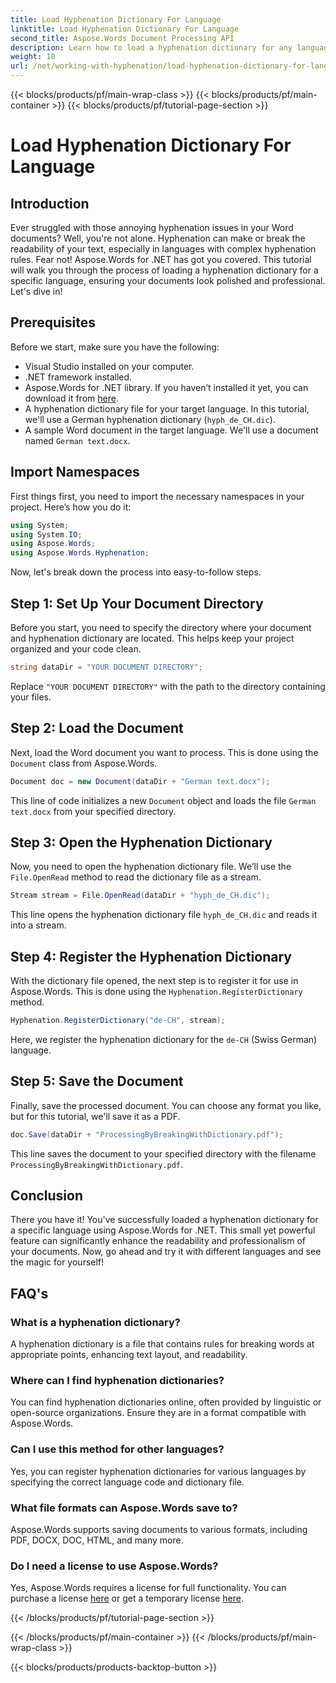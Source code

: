 ```yaml
---
title: Load Hyphenation Dictionary For Language
linktitle: Load Hyphenation Dictionary For Language
second_title: Aspose.Words Document Processing API
description: Learn how to load a hyphenation dictionary for any language using Aspose.Words for .NET in this comprehensive, step-by-step tutorial.
weight: 10
url: /net/working-with-hyphenation/load-hyphenation-dictionary-for-language/
---
```


{{< blocks/products/pf/main-wrap-class >}}
{{< blocks/products/pf/main-container >}}
{{< blocks/products/pf/tutorial-page-section >}}

# Load Hyphenation Dictionary For Language

## Introduction

Ever struggled with those annoying hyphenation issues in your Word documents? Well, you're not alone. Hyphenation can make or break the readability of your text, especially in languages with complex hyphenation rules. Fear not! Aspose.Words for .NET has got you covered. This tutorial will walk you through the process of loading a hyphenation dictionary for a specific language, ensuring your documents look polished and professional. Let's dive in!

## Prerequisites

Before we start, make sure you have the following:

- Visual Studio installed on your computer.
- .NET framework installed.
- Aspose.Words for .NET library. If you haven’t installed it yet, you can download it from [here](https://releases.aspose.com/words/net/).
- A hyphenation dictionary file for your target language. In this tutorial, we'll use a German hyphenation dictionary (`hyph_de_CH.dic`).
- A sample Word document in the target language. We'll use a document named `German text.docx`.

## Import Namespaces

First things first, you need to import the necessary namespaces in your project. Here’s how you do it:

```csharp
using System;
using System.IO;
using Aspose.Words;
using Aspose.Words.Hyphenation;
```

Now, let's break down the process into easy-to-follow steps.

## Step 1: Set Up Your Document Directory

Before you start, you need to specify the directory where your document and hyphenation dictionary are located. This helps keep your project organized and your code clean.

```csharp
string dataDir = "YOUR DOCUMENT DIRECTORY";
```

Replace `"YOUR DOCUMENT DIRECTORY"` with the path to the directory containing your files.

## Step 2: Load the Document

Next, load the Word document you want to process. This is done using the `Document` class from Aspose.Words.

```csharp
Document doc = new Document(dataDir + "German text.docx");
```

This line of code initializes a new `Document` object and loads the file `German text.docx` from your specified directory.

## Step 3: Open the Hyphenation Dictionary

Now, you need to open the hyphenation dictionary file. We’ll use the `File.OpenRead` method to read the dictionary file as a stream.

```csharp
Stream stream = File.OpenRead(dataDir + "hyph_de_CH.dic");
```

This line opens the hyphenation dictionary file `hyph_de_CH.dic` and reads it into a stream.

## Step 4: Register the Hyphenation Dictionary

With the dictionary file opened, the next step is to register it for use in Aspose.Words. This is done using the `Hyphenation.RegisterDictionary` method.

```csharp
Hyphenation.RegisterDictionary("de-CH", stream);
```

Here, we register the hyphenation dictionary for the `de-CH` (Swiss German) language.

## Step 5: Save the Document

Finally, save the processed document. You can choose any format you like, but for this tutorial, we'll save it as a PDF.

```csharp
doc.Save(dataDir + "ProcessingByBreakingWithDictionary.pdf");
```

This line saves the document to your specified directory with the filename `ProcessingByBreakingWithDictionary.pdf`.

## Conclusion

There you have it! You've successfully loaded a hyphenation dictionary for a specific language using Aspose.Words for .NET. This small yet powerful feature can significantly enhance the readability and professionalism of your documents. Now, go ahead and try it with different languages and see the magic for yourself!

## FAQ's

### What is a hyphenation dictionary?

A hyphenation dictionary is a file that contains rules for breaking words at appropriate points, enhancing text layout, and readability.

### Where can I find hyphenation dictionaries?

You can find hyphenation dictionaries online, often provided by linguistic or open-source organizations. Ensure they are in a format compatible with Aspose.Words.

### Can I use this method for other languages?

Yes, you can register hyphenation dictionaries for various languages by specifying the correct language code and dictionary file.

### What file formats can Aspose.Words save to?

Aspose.Words supports saving documents to various formats, including PDF, DOCX, DOC, HTML, and many more.

### Do I need a license to use Aspose.Words?

Yes, Aspose.Words requires a license for full functionality. You can purchase a license [here](https://purchase.aspose.com/buy) or get a temporary license [here](https://purchase.aspose.com/temporary-license/).

{{< /blocks/products/pf/tutorial-page-section >}}

{{< /blocks/products/pf/main-container >}}
{{< /blocks/products/pf/main-wrap-class >}}

{{< blocks/products/products-backtop-button >}}
